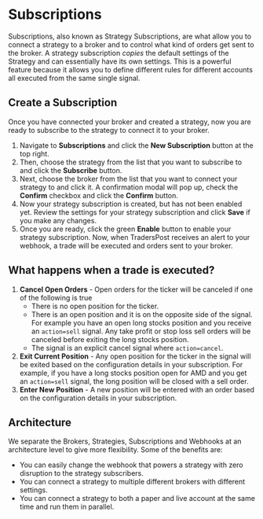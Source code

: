 # Subscriptions

Subscriptions, also known as Strategy Subscriptions, are what allow you to connect a strategy to a broker and to control what kind of orders get sent to the broker. A strategy subscription _copies_ the default settings of the Strategy and can essentially have its own settings. This is a powerful feature because it allows you to define different rules for different accounts all executed from the same single signal.

## Create a Subscription

Once you have connected your broker and created a strategy, now you are ready to subscribe to the strategy to connect it to your broker.

1. Navigate to **Subscriptions** and click the **New Subscription** button at the top right.
2. Then, choose the strategy from the list that you want to subscribe to and click the **Subscribe** button.
3. Next, choose the broker from the list that you want to connect your strategy to and click it. A confirmation modal will pop up, check the **Confirm** checkbox and click the **Confirm** button.
4. Now your strategy subscription is created, but has not been enabled yet. Review the settings for your strategy subscription and click **Save** if you make any changes.
5. Once you are ready, click the green **Enable** button to enable your strategy subscription. Now, when TradersPost receives an alert to your webhook, a trade will be executed and orders sent to your broker.

## What happens when a trade is executed?

1. **Cancel Open Orders** - Open orders for the ticker will be canceled if one of the following is true
   * There is no open position for the ticker.
   * There is an open position and it is on the opposite side of the signal. For example you have an open long stocks position and you receive an `action=sell` signal. Any take profit or stop loss sell orders will be canceled before exiting the long stocks position.
   * The signal is an explicit cancel signal where `action=cancel`.
2. **Exit Current Position** - Any open position for the ticker in the signal will be exited based on the configuration details in your subscription. For example, if you have a long stocks position open for AMD and you get an `action=sell` signal, the long position will be closed with a sell order.
3. **Enter New Position** - A new position will be entered with an order based on the configuration details in your subscription.

## Architecture

We separate the Brokers, Strategies, Subscriptions and Webhooks at an architecture level to give more flexibility. Some of the benefits are:

* You can easily change the webhook that powers a strategy with zero disruption to the strategy subscribers.
* You can connect a strategy to multiple different brokers with different settings.
* You can connect a strategy to both a paper and live account at the same time and run them in parallel.
